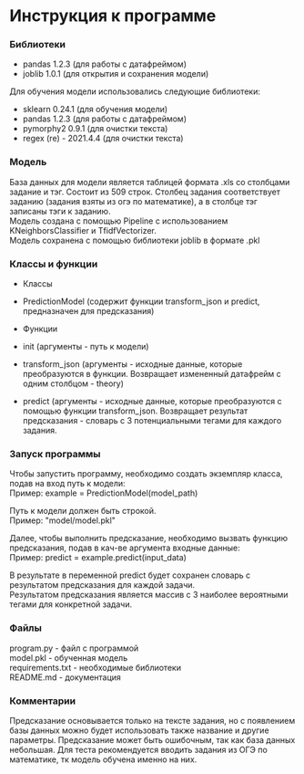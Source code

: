 # Инструкция к программе
### Библиотеки
- pandas 1.2.3  (для работы с датафреймом)
- joblib 1.0.1 (для открытия и сохранения модели)

Для обучения модели использовались следующие библиотеки:

- sklearn 0.24.1 (для обучения модели)
- pandas 1.2.3 (для работы с датафреймом)
- pymorphy2 0.9.1 (для очистки текста)
- regex (re) - 2021.4.4 (для очистки текста)
### Модель
База данных для модели является таблицей формата .xls со столбцами задание и тэг. Состоит из 509 строк. Столбец задания соответствует заданию (задания взяты из огэ по математике), а в столбце тэг записаны тэги к заданию. 
<br>Модель создана с помощью Pipeline с использованием KNeighborsClassifier и TfidfVectorizer.
<br>Модель сохранена с помощью библиотеки joblib в формате .pkl

### Классы и функции
- Классы
 - PredictionModel (содержит функции transform_json и predict, предназначен для предсказания)
- Функции  
 - init (аргументы - путь к модели)
 - transform_json (аргументы - исходные данные, которые преобразуются в функции. Возвращает измененный датафрейм с одним столбцом - theory)

 - predict (аргументы - исходные данные, которые преобразуются с помощью функции transform_json. Возвращает результат предсказания - словарь с 3 потенциальными тегами для каждого задания.

### Запуск программы
Чтобы запустить программу, необходимо создать экземпляр класса, подав на вход путь к модели:
<br>Пример: example = PredictionModel(model_path)

Путь к модели должен быть строкой.
<br>Пример: "model/model.pkl"

Далее, чтобы выполнить предсказание, необходимо вызвать функцию предсказания, подав в кач-ве аргумента входные данные:
<br>Пример: predict = example.predict(input_data)

В результате в переменной predict будет сохранен словарь с результатом предсказания для каждой задачи.
<br> Результатом предсказания является массив с 3 наиболее вероятными тегами для конкретной задачи.
### Файлы
program.py - файл с программой
<br>model.pkl - обученная модель
<br>requirements.txt - необходимые библиотеки
<br>README.md - документация
### Комментарии
Предсказание основывается только на тексте задания, но с появлением базы данных можно будет использовать также название и другие параметры.
Предсказание может быть ошибочным, так как база данных небольшая.
Для теста рекомендуется вводить задания из ОГЭ по математике, тк модель обучена именно на них.






